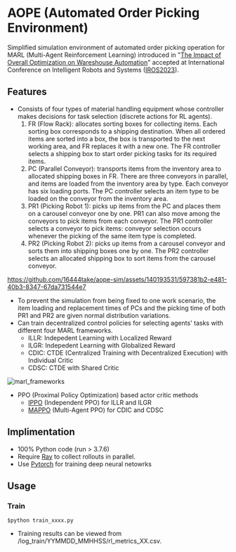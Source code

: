 # AOPE (Automated Order Picking Environment)
Simplified simulation environment of automated order picking operation for MARL (Multi-Agent Reinforcement Learning) introduced in "[The Impact of Overall Optimization on Wareshouse Automation](https://ras.papercept.net/conferences/conferences/IROS23/program/IROS23_ContentListWeb_1.html#moat16_10)" accepted at International Conference on Intelligent Robots and Systems ([IROS2023](https://ieee-iros.org/)).

## Features
- Consists of four types of material handling equipment whose controller makes decisions for task selection (discrete actions for RL agents).
  1. FR (Flow Rack): allocates sorting boxes for collecting items. Each sorting box corresponds to a shipping destination. When all ordered items are sorted into a box, the box is transported to the next working area, and FR replaces it with a new one. The FR controller selects a shipping box to start order picking tasks for its required items.
  2. PC (Parallel Conveyor): transports items from the inventory area to allocated shipping boxes in FR. There are three conveyors in parallel, and items are loaded from the inventory area by type. Each conveyor has six loading ports. The PC controller selects an item type to be loaded on the conveyor from the inventory area.
  3. PR1 (Picking Robot 1): picks up items from the PC and places them on a carousel conveyor one by one. PR1 can also move among the conveyors to pick items from each conveyor. The PR1 controller selects a conveyor to pick items: conveyor selection occurs whenever the picking of the same item type is completed.
  4. PR2 (Picking Robot 2): picks up items from a carousel conveyor and sorts them into shipping boxes one by one. The PR2 controller selects an allocated shipping box to sort items from the carousel conveyor.

https://github.com/16444take/aope-sim/assets/140193531/597381b2-e481-40b3-8347-67da731544e7

- To prevent the simulation from being fixed to one work scenario, the item loading and replacement times of PCs and the picking time of both PR1 and PR2 are given normal distribution variations.
- Can train decentralized control policies for selecting agents' tasks with different four MARL frameworks.
  - ILLR: Indepedent Learning with Localized Reward
  - ILGR: Indepedent Learning with Globalized Reward
  - CDIC: CTDE (Centralized Training with Decentralized Execution) with Individual Critic
  - CDSC: CTDE with Shared Critic

![marl_frameworks](https://github.com/16444take/aope-sim/assets/140193531/73df3a09-6009-42fc-8a22-f692c0fb104e)

- PPO (Proximal Policy Optimization) based actor critic methods
  - [IPPO](https://arxiv.org/abs/2011.09533) (Independent PPO) for ILLR and ILGR
  - [MAPPO](https://arxiv.org/abs/2103.01955) (Multi-Agent PPO) for CDIC and CDSC
    
## Implimentation
- 100% Python code (run > 3.7.6)
- Require [Ray](https://docs.ray.io/en/latest/ray-overview/installation.html) to collect rollouts in parallel.
- Use [Pytorch](https://pytorch.org/https://pytorch.org/) for training deep neural netowrks


## Usage
### Train
```
$python train_xxxx.py 
```
- Training results can be viewed from /log_train/YYMMDD_MMHHSS/rl_metrics_XX.csv. 

